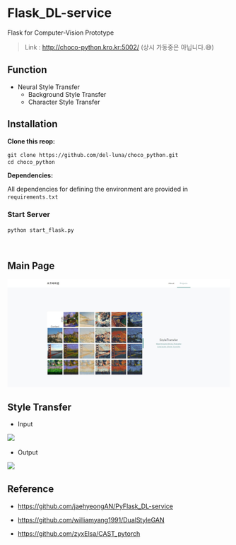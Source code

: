 # Flask_DL-service
Flask for Computer-Vision Prototype
> Link : http://choco-python.kro.kr:5002/
(상시 가동중은 아닙니다.😅)

## Function 
* Neural Style Transfer
  * Background Style Transfer
  * Character Style Transfer

## **Installation**

**Clone this reop:**

```shell
git clone https://github.com/del-luna/choco_python.git
cd choco_python
```

**Dependencies:**

All dependencies for defining the environment are provided in `requirements.txt`

### Start Server
```cmd
python start_flask.py
```

<br>

## Main Page
<img src="./flask_deep/static/assets/img/index-main.jpg">

## Style Transfer
* Input
<img src="./etc/nst-get.png">

* Output
<img src="./etc/nst-post.png">

## Reference

- https://github.com/jaehyeongAN/PyFlask_DL-service
- https://github.com/williamyang1991/DualStyleGAN

- https://github.com/zyxElsa/CAST_pytorch